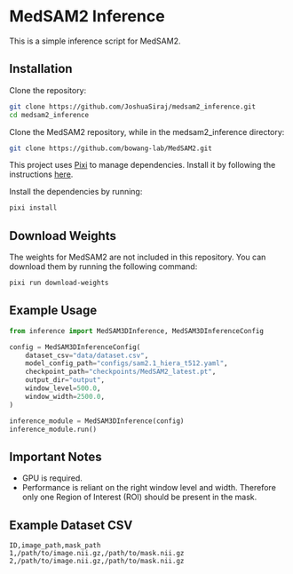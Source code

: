 # MedSAM2 Inference

This is a simple inference script for MedSAM2.

## Installation

Clone the repository:
```bash
git clone https://github.com/JoshuaSiraj/medsam2_inference.git
cd medsam2_inference
```

Clone the MedSAM2 repository, while in the medsam2_inference directory:
```bash
git clone https://github.com/bowang-lab/MedSAM2.git
```

This project uses [Pixi](https://pixi.sh/dev/) to manage dependencies. Install it by following the instructions [here](https://pixi.sh/dev/installation/).

Install the dependencies by running:
```bash
pixi install
```

## Download Weights

The weights for MedSAM2 are not included in this repository. You can download them by running the following command:

```bash
pixi run download-weights
```

## Example Usage

```python
from inference import MedSAM3DInference, MedSAM3DInferenceConfig

config = MedSAM3DInferenceConfig(
    dataset_csv="data/dataset.csv",
    model_config_path="configs/sam2.1_hiera_t512.yaml",
    checkpoint_path="checkpoints/MedSAM2_latest.pt", 
    output_dir="output",
    window_level=500.0,
    window_width=2500.0,
)

inference_module = MedSAM3DInference(config)
inference_module.run()
```

## Important Notes

- GPU is required.
- Performance is reliant on the right window level and width. Therefore only one Region of Interest (ROI) should be present in the mask.

## Example Dataset CSV

```csv
ID,image_path,mask_path
1,/path/to/image.nii.gz,/path/to/mask.nii.gz
2,/path/to/image.nii.gz,/path/to/mask.nii.gz
```
